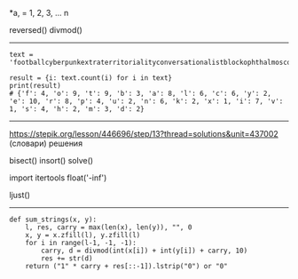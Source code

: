*a, = 1, 2, 3, ... n

reversed()
divmod()
___
```
text = 'footballcyberpunkextraterritorialityconversationalistblockophthalmoscopicinterdependencemamauserfff'

result = {i: text.count(i) for i in text}
print(result)
# {'f': 4, 'o': 9, 't': 9, 'b': 3, 'a': 8, 'l': 6, 'c': 6, 'y': 2, 'e': 10, 'r': 8, 'p': 4, 'u': 2, 'n': 6, 'k': 2, 'x': 1, 'i': 7, 'v': 1, 's': 4, 'h': 2, 'm': 3, 'd': 2}
```
___
https://stepik.org/lesson/446696/step/13?thread=solutions&unit=437002 (словари) решения

bisect()
insort()
solve()

import itertools
float('-inf')

ljust()
___
```
def sum_strings(x, y):
    l, res, carry = max(len(x), len(y)), "", 0
    x, y = x.zfill(l), y.zfill(l)
    for i in range(l-1, -1, -1):
        carry, d = divmod(int(x[i]) + int(y[i]) + carry, 10)
        res += str(d)
    return ("1" * carry + res[::-1]).lstrip("0") or "0"
```

